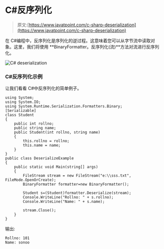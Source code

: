 # C#反序列化

> 原文:[https://www.javatpoint.com/c-sharp-deserialization](https://www.javatpoint.com/c-sharp-deserialization)

在 C#编程中，反序列化是序列化的逆过程。这意味着您可以从字节流中读取对象。这里，我们将使用 **BinaryFormatter。反序列化(流)**方法对流进行反序列化。

![C# deserialization](../Images/7324b1255b1a6d5f1246d2c4a6fb62dc.png)

### C#反序列化示例

让我们看看 C#中反序列化的简单例子。

```
using System;
using System.IO;
using System.Runtime.Serialization.Formatters.Binary;
[Serializable]
class Student
{
    public int rollno;
    public string name;
    public Student(int rollno, string name)
    {
        this.rollno = rollno;
        this.name = name;
    }
}
public class DeserializeExample
{
    public static void Main(string[] args)
    {
        FileStream stream = new FileStream("e:\\sss.txt", FileMode.OpenOrCreate);
        BinaryFormatter formatter=new BinaryFormatter();

        Student s=(Student)formatter.Deserialize(stream);
        Console.WriteLine("Rollno: " + s.rollno);
        Console.WriteLine("Name: " + s.name);

        stream.Close();
    }
}

```

输出:

```
Rollno: 101
Name: sonoo

```